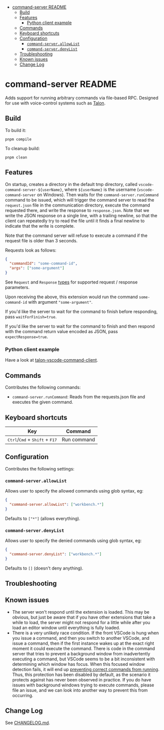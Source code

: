 <!-- vim-markdown-toc GFM -->

- [command-server README](#command-server-readme)
  - [Build](#build)
  - [Features](#features)
    - [Python client example](#python-client-example)
  - [Commands](#commands)
  - [Keyboard shortcuts](#keyboard-shortcuts)
  - [Configuration](#configuration)
    - [`command-server.allowList`](#command-serverallowlist)
    - [`command-server.denyList`](#command-serverdenylist)
  - [Troubleshooting](#troubleshooting)
  - [Known issues](#known-issues)
  - [Change Log](#change-log)

<!-- vim-markdown-toc -->

# command-server README

Adds support for running arbitrary commands via file-based RPC. Designed for
use with voice-control systems such as [Talon](https://talonvoice.com/).

## Build

To build it:

```
pnpm compile
```

To cleanup build:

```
pnpm clean
```

## Features

On startup, creates a directory in the default tmp directory, called
`vscode-command-server-${userName}`, where `${userName}` is the username (`vscode-command-server` on Windows). Then
waits for the `command-server.runCommand` command to be issued, which will
trigger the command server to read the `request.json` file in the communication
directory, execute the command requested there, and write the response to
`response.json`. Note that we write the JSON response on a single line, with a
trailing newline, so that the client can repeatedly try to read the file until
it finds a final newline to indicate that the write is complete.

Note that the command server will refuse to execute a command if the request file is older than 3 seconds.

Requests look as follows:

```json
{
  "commandId": "some-command-id",
  "args": ["some-argument"]
}
```

See `Request` and `Response` [types](src/types.ts) for supported request / response parameters.

Upon receiving the above, this extension would run the command
`some-command-id` with argument `"some-argument"`.

If you'd like the server to wait for the command to finish before responding,
pass `waitForFinish=true`.

If you'd like the server to wait for the command to finish and then respond
with the command return value encoded as JSON, pass `expectResponse=true`.

### Python client example

Have a look at
[talon-vscode-command-client](https://github.com/pokey/talon-vscode-command-client).

## Commands

Contributes the following commands:

- `command-server.runCommand`: Reads from the requests.json file and executes the given command.

## Keyboard shortcuts

| Key                                                                | Command     |
| ------------------------------------------------------------------ | ----------- |
| <kbd>Ctrl</kbd>/<kbd>Cmd</kbd> + <kbd>Shift</kbd> + <kbd>F17</kbd> | Run command |

## Configuration

Contributes the following settings:

### `command-server.allowList`

Allows user to specify the allowed commands using glob syntax, eg:

```json
{
  "command-server.allowList": ["workbench.*"]
}
```

Defaults to `["*"]` (allows everything).

### `command-server.denyList`

Allows user to specify the denied commands using glob syntax, eg:

```json
{
  "command-server.denyList": ["workbench.*"]
}
```

Defaults to `[]` (doesn't deny anything).

## Troubleshooting

## Known issues

- The server won't respond until the extension is loaded. This may be obvious,
  but just be aware that if you have other extensions that take a while to
  load, the server might not respond for a little while after you load an
  editor window until everything is fully loaded.
- There is a very unlikely race condition. If the front VSCode is hung
  when you issue a command, and then you switch to another VSCode, and issue a
  command, then if the first instance wakes up at the exact right moment it
  could execute the command. There is code in the command server that tries to
  prevent a background window from inadvertently executing a command, but
  VSCode seems to be a bit inconsistent with determining which window has
  focus. When this focused window detection fails, it will end up [preventing
  correct commands from running](https://github.com/knausj85/knausj_talon/issues/466). Thus, this protection has been disabled by
  default, as the scenario it protects against has never been observed in practice. If you do have issues with background windows trying to execute
  commands, please file an issue, and we can look into another way to prevent
  this from occurring.

## Change Log

See [CHANGELOG.md](CHANGELOG.md).
